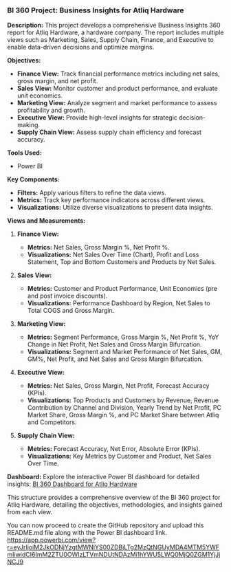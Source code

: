 ### BI 360 Project: Business Insights for Atliq Hardware

**Description:**
This project develops a comprehensive Business Insights 360 report for Atliq Hardware, a hardware company. The report includes multiple views such as Marketing, Sales, Supply Chain, Finance, and Executive to enable data-driven decisions and optimize margins.

**Objectives:**
- **Finance View:** Track financial performance metrics including net sales, gross margin, and net profit.
- **Sales View:** Monitor customer and product performance, and evaluate unit economics.
- **Marketing View:** Analyze segment and market performance to assess profitability and growth.
- **Executive View:** Provide high-level insights for strategic decision-making.
- **Supply Chain View:** Assess supply chain efficiency and forecast accuracy.

**Tools Used:**
- Power BI

**Key Components:**
- **Filters:** Apply various filters to refine the data views.
- **Metrics:** Track key performance indicators across different views.
- **Visualizations:** Utilize diverse visualizations to present data insights.

**Views and Measurements:**

1. **Finance View:**
   - **Metrics:** Net Sales, Gross Margin %, Net Profit %.
   - **Visualizations:** Net Sales Over Time (Chart), Profit and Loss Statement, Top and Bottom Customers and Products by Net Sales.

2. **Sales View:**
   - **Metrics:** Customer and Product Performance, Unit Economics (pre and post invoice discounts).
   - **Visualizations:** Performance Dashboard by Region, Net Sales to Total COGS and Gross Margin.

3. **Marketing View:**
   - **Metrics:** Segment Performance, Gross Margin %, Net Profit %, YoY Change in Net Profit, Net Sales and Gross Margin Bifurcation.
   - **Visualizations:** Segment and Market Performance of Net Sales, GM, GM%, Net Profit, and Net Sales and Gross Margin Bifurcation.

4. **Executive View:**
   - **Metrics:** Net Sales, Gross Margin, Net Profit, Forecast Accuracy (KPIs).
   - **Visualizations:** Top Products and Customers by Revenue, Revenue Contribution by Channel and Division, Yearly Trend by Net Profit, PC Market Share, Gross Margin %, and PC Market Share between Atliq and Competitors.

5. **Supply Chain View:**
   - **Metrics:** Forecast Accuracy, Net Error, Absolute Error (KPIs).
   - **Visualizations:** Key Metrics by Customer and Product, Net Sales Over Time.

**Dashboard:**
Explore the interactive Power BI dashboard for detailed insights: [BI 360 Dashboard for Atliq Hardware](your_dashboard_link_here)

This structure provides a comprehensive overview of the BI 360 project for Atliq Hardware, detailing the objectives, methodologies, and insights gained from each view.

You can now proceed to create the GitHub repository and upload this README.md file along with the Power BI dashboard link.
https://app.powerbi.com/view?r=eyJrIjoiM2JkODNjYzgtMWNlYS00ZDBjLTg2MzQtNGUyMDA4MTM5YWFmIiwidCI6ImM2ZTU0OWIzLTVmNDUtNDAzMi1hYWU5LWQ0MjQ0ZGM1YjJjNCJ9

